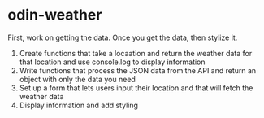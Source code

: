 # odin-weather

First, work on getting the data. Once you get the data, then stylize it. 

1. Create functions that take a locaation and return the weather data for that location
	and use console.log to display information
2. Write functions that process the JSON data from the API and return an object with
	only the data you need
3. Set up a form that lets users input their location and that will fetch the weather data
4. Display information and add styling